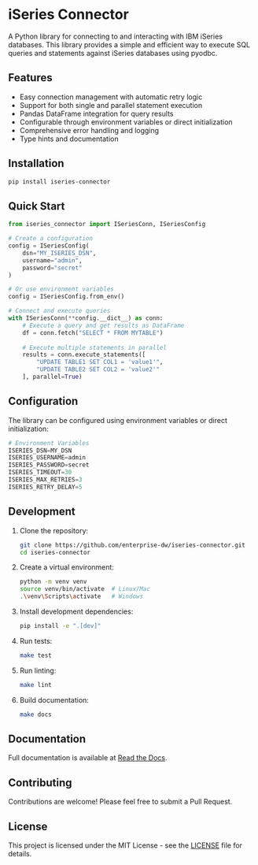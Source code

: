 # iSeries Connector

A Python library for connecting to and interacting with IBM iSeries databases. This library provides a simple and efficient way to execute SQL queries and statements against iSeries databases using pyodbc.

## Features

- Easy connection management with automatic retry logic
- Support for both single and parallel statement execution
- Pandas DataFrame integration for query results
- Configurable through environment variables or direct initialization
- Comprehensive error handling and logging
- Type hints and documentation

## Installation

```bash
pip install iseries-connector
```

## Quick Start

```python
from iseries_connector import ISeriesConn, ISeriesConfig

# Create a configuration
config = ISeriesConfig(
    dsn="MY_ISERIES_DSN",
    username="admin",
    password="secret"
)

# Or use environment variables
config = ISeriesConfig.from_env()

# Connect and execute queries
with ISeriesConn(**config.__dict__) as conn:
    # Execute a query and get results as DataFrame
    df = conn.fetch("SELECT * FROM MYTABLE")
    
    # Execute multiple statements in parallel
    results = conn.execute_statements([
        "UPDATE TABLE1 SET COL1 = 'value1'",
        "UPDATE TABLE2 SET COL2 = 'value2'"
    ], parallel=True)
```

## Configuration

The library can be configured using environment variables or direct initialization:

```python
# Environment Variables
ISERIES_DSN=MY_DSN
ISERIES_USERNAME=admin
ISERIES_PASSWORD=secret
ISERIES_TIMEOUT=30
ISERIES_MAX_RETRIES=3
ISERIES_RETRY_DELAY=5
```

## Development

1. Clone the repository:
   ```bash
   git clone https://github.com/enterprise-dw/iseries-connector.git
   cd iseries-connector
   ```

2. Create a virtual environment:
   ```bash
   python -m venv venv
   source venv/bin/activate  # Linux/Mac
   .\venv\Scripts\activate   # Windows
   ```

3. Install development dependencies:
   ```bash
   pip install -e ".[dev]"
   ```

4. Run tests:
   ```bash
   make test
   ```

5. Run linting:
   ```bash
   make lint
   ```

6. Build documentation:
   ```bash
   make docs
   ```

## Documentation

Full documentation is available at [Read the Docs](https://iseries-connector.readthedocs.io/).

## Contributing

Contributions are welcome! Please feel free to submit a Pull Request.

## License

This project is licensed under the MIT License - see the [LICENSE](LICENSE) file for details. 